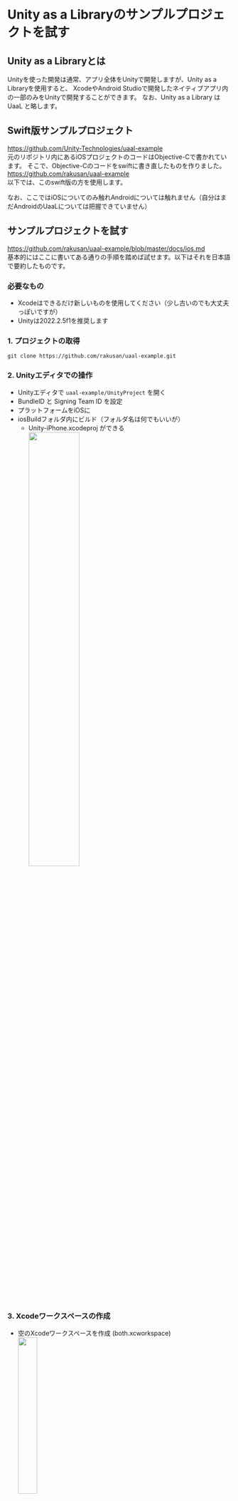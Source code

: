 # Unity as a Libraryのサンプルプロジェクトを試す

## Unity as a Libraryとは
Unityを使った開発は通常、アプリ全体をUnityで開発しますが、Unity as a Libraryを使用すると、
XcodeやAndroid Studioで開発したネイティブアプリ内の一部のみをUnityで開発することができます。
なお、Unity as a Library は UaaL と略します。

## Swift版サンプルプロジェクト
https://github.com/Unity-Technologies/uaal-example  
元のリポジトリ内にあるiOSプロジェクトのコードはObjective-Cで書かれています。
そこで、Objective-Cのコードをswiftに書き直したものを作りました。  
https://github.com/rakusan/uaal-example  
以下では、このswift版の方を使用します。

なお、ここではiOSについてのみ触れAndroidについては触れません（自分はまだAndroidのUaaLについては把握できていません）

## サンプルプロジェクトを試す
https://github.com/rakusan/uaal-example/blob/master/docs/ios.md  
基本的にはここに書いてある通りの手順を踏めば試せます。以下はそれを日本語で要約したものです。

### 必要なもの
- Xcodeはできるだけ新しいものを使用してください（少し古いのでも大丈夫っぽいですが）
- Unityは2022.2.5f1を推奨します


### 1. プロジェクトの取得
```git clone https://github.com/rakusan/uaal-example.git```

### 2. Unityエディタでの操作
- Unityエディタで ```uaal-example/UnityProject``` を開く
- BundleID と Signing Team ID を設定
- プラットフォームをiOSに
- iosBuildフォルダ内にビルド（フォルダ名は何でもいいが）
  - Unity-iPhone.xcodeproj ができる
<br><img src="images/iosBuild.png" width="50%">

### 3. Xcodeワークスペースの作成
- 空のXcodeワークスペースを作成 (both.xcworkspace)
<br><img src="images/workspace1.png" width="30%">
- NativeiOSApp.xcodeproj と Unity-iPhone.xcodeproj をワークスペースに追加
<br><img src="images/workspace2.png" width="30%">

### 4. UnityFramework.framework を追加
- NativeiOSApp を選択
- Generalタブの ```Frameworks, Libraries, and Embedded Content``` に ```Unity-iPhone/UnityFramework.framework``` を追加
- Build Phasesの ```Link Binary With Libraries``` から ```UnityFramework.framework``` を削除

### 5. NativeCallProxy.h をパブリックにする
- ```Unity-iPhone/Libraries/Plugins/iOS/NativeCallProxy.h``` を選択
- Target Membership で UnityFramework を有効にし、Public に設定
<br><img src="images/NativeCallProxy1.png" width="30%">　　　<img src="images/NativeCallProxy2.png" width="30%">

### 6. Dataフォルダの Target Membership を UnityFramework に変更
- ```Unity-iPhone/Data``` を選択
- Target Membership を UnityFramework に変更
<br><img src="images/Data1.png" width="30%">　　　<img src="images/Data2.png" width="30%">

## ビルド
NativeiOSApp scheme を選んで実行


## 実行時の画面の説明

### 初期画面
<br><img src="images/screenshot1.jpeg" width="30%">  
これはSwiftのコードで動いているUIです。  
（TODO:コードのスクショ）  

### initボタンを押すとUnityが起動
（TODO:スクショ）
- 背景と豆腐、黒地に白文字のボタンはUnity側で出している
- 緑・黄・赤のボタンはSwift側で出している

### その他のボタン
- ```Show Main```でUnityを非表示に → ```Show Unity```でUnityを表示
- ```Unload```でUnityをアンロード → 再度```init```でUnityを起動（初期状態から）
- ```Send Msg```でSwift側からUnity側にメッセージを送信
- ```Show Main with Color```でUnity側からSwift側にメッセージを送信
- ```Quit```Unityを完全に終了。以降、再度```init```は不可
